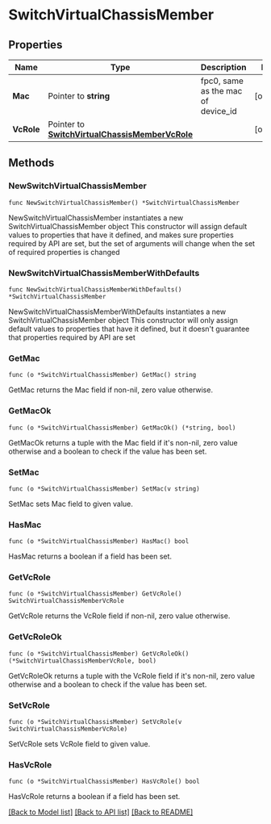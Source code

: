 # SwitchVirtualChassisMember

## Properties

Name | Type | Description | Notes
------------ | ------------- | ------------- | -------------
**Mac** | Pointer to **string** | fpc0, same as the mac of device_id | [optional] 
**VcRole** | Pointer to [**SwitchVirtualChassisMemberVcRole**](SwitchVirtualChassisMemberVcRole.md) |  | [optional] 

## Methods

### NewSwitchVirtualChassisMember

`func NewSwitchVirtualChassisMember() *SwitchVirtualChassisMember`

NewSwitchVirtualChassisMember instantiates a new SwitchVirtualChassisMember object
This constructor will assign default values to properties that have it defined,
and makes sure properties required by API are set, but the set of arguments
will change when the set of required properties is changed

### NewSwitchVirtualChassisMemberWithDefaults

`func NewSwitchVirtualChassisMemberWithDefaults() *SwitchVirtualChassisMember`

NewSwitchVirtualChassisMemberWithDefaults instantiates a new SwitchVirtualChassisMember object
This constructor will only assign default values to properties that have it defined,
but it doesn't guarantee that properties required by API are set

### GetMac

`func (o *SwitchVirtualChassisMember) GetMac() string`

GetMac returns the Mac field if non-nil, zero value otherwise.

### GetMacOk

`func (o *SwitchVirtualChassisMember) GetMacOk() (*string, bool)`

GetMacOk returns a tuple with the Mac field if it's non-nil, zero value otherwise
and a boolean to check if the value has been set.

### SetMac

`func (o *SwitchVirtualChassisMember) SetMac(v string)`

SetMac sets Mac field to given value.

### HasMac

`func (o *SwitchVirtualChassisMember) HasMac() bool`

HasMac returns a boolean if a field has been set.

### GetVcRole

`func (o *SwitchVirtualChassisMember) GetVcRole() SwitchVirtualChassisMemberVcRole`

GetVcRole returns the VcRole field if non-nil, zero value otherwise.

### GetVcRoleOk

`func (o *SwitchVirtualChassisMember) GetVcRoleOk() (*SwitchVirtualChassisMemberVcRole, bool)`

GetVcRoleOk returns a tuple with the VcRole field if it's non-nil, zero value otherwise
and a boolean to check if the value has been set.

### SetVcRole

`func (o *SwitchVirtualChassisMember) SetVcRole(v SwitchVirtualChassisMemberVcRole)`

SetVcRole sets VcRole field to given value.

### HasVcRole

`func (o *SwitchVirtualChassisMember) HasVcRole() bool`

HasVcRole returns a boolean if a field has been set.


[[Back to Model list]](../README.md#documentation-for-models) [[Back to API list]](../README.md#documentation-for-api-endpoints) [[Back to README]](../README.md)


